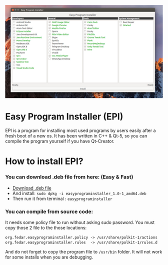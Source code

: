 ![Snapshot](https://github.com/eminfedar/easyprograminstaller/raw/master/snap1.jpg)
# Easy Program Installer (EPI)
EPI is a program for installing most used programs by users easily after a fresh boot of a new os.
It has been written in C++ & Qt-5, so you can compile the program yourself if you have Qt-Creator.

# How to install EPI?
### You can download .deb file from here: (Easy & Fast)
* [Download .deb file](https://github.com/eminfedar/easyprograminstaller/releases/download/v1.0/easyprograminstaller_1.0-1_amd64.deb)
* And install: `sudo dpkg -i easyprograminstaller_1.0-1_amd64.deb`
* Then run it from terminal : `easyprograminstaller`

### You can compile from source code:
It needs some policy file to run without asking sudo password.
You must copy those 2 file to the those locations:
```
org.fedar.easyprograminstaller.policy -> /usr/share/polkit-1/actions
org.fedar.easyprograminstaller.rules  -> /usr/share/polkit-1/rules.d
```
And do not forget to copy the program file to `/usr/bin` folder. It will not work for some installs when you are debugging.
